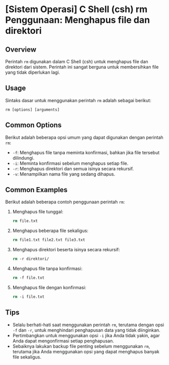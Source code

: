 # [Sistem Operasi] C Shell (csh) rm Penggunaan: Menghapus file dan direktori

## Overview
Perintah `rm` digunakan dalam C Shell (csh) untuk menghapus file dan direktori dari sistem. Perintah ini sangat berguna untuk membersihkan file yang tidak diperlukan lagi.

## Usage
Sintaks dasar untuk menggunakan perintah `rm` adalah sebagai berikut:

```
rm [options] [arguments]
```

## Common Options
Berikut adalah beberapa opsi umum yang dapat digunakan dengan perintah `rm`:

- `-f`: Menghapus file tanpa meminta konfirmasi, bahkan jika file tersebut dilindungi.
- `-i`: Meminta konfirmasi sebelum menghapus setiap file.
- `-r`: Menghapus direktori dan semua isinya secara rekursif.
- `-v`: Menampilkan nama file yang sedang dihapus.

## Common Examples
Berikut adalah beberapa contoh penggunaan perintah `rm`:

1. Menghapus file tunggal:
   ```csh
   rm file.txt
   ```

2. Menghapus beberapa file sekaligus:
   ```csh
   rm file1.txt file2.txt file3.txt
   ```

3. Menghapus direktori beserta isinya secara rekursif:
   ```csh
   rm -r direktori/
   ```

4. Menghapus file tanpa konfirmasi:
   ```csh
   rm -f file.txt
   ```

5. Menghapus file dengan konfirmasi:
   ```csh
   rm -i file.txt
   ```

## Tips
- Selalu berhati-hati saat menggunakan perintah `rm`, terutama dengan opsi `-f` dan `-r`, untuk menghindari penghapusan data yang tidak diinginkan.
- Pertimbangkan untuk menggunakan opsi `-i` jika Anda tidak yakin, agar Anda dapat mengonfirmasi setiap penghapusan.
- Sebaiknya lakukan backup file penting sebelum menggunakan `rm`, terutama jika Anda menggunakan opsi yang dapat menghapus banyak file sekaligus.